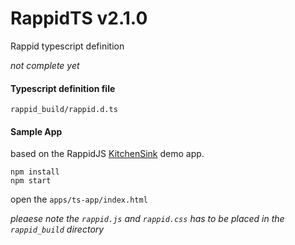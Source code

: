# RappidTS v2.1.0 

Rappid typescript definition

*not complete yet*

#### Typescript definition file

`rappid_build/rappid.d.ts`

#### Sample App


based on the RappidJS [KitchenSink](http://resources.jointjs.com/demos/kitchensink) demo app.

```
npm install
npm start
```

open the `apps/ts-app/index.html`

*pleaese note the `rappid.js` and `rappid.css` has to be placed in the `rappid_build` directory*




